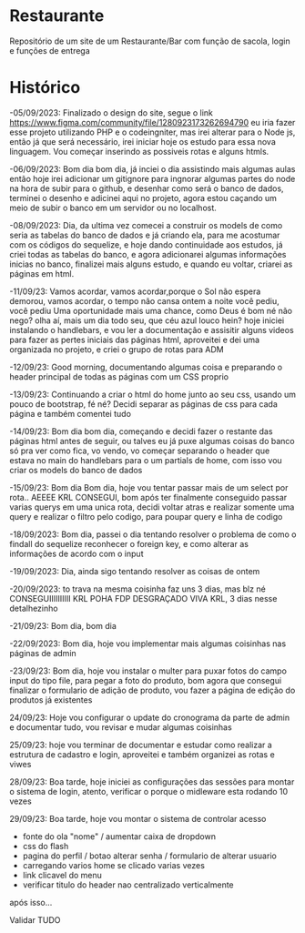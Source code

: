 # Restaurante
Repositório de um site de um Restaurante/Bar com função de sacola, login e funções de entrega

# Histórico
-05/09/2023: Finalizado o design do site, segue o link https://www.figma.com/community/file/1280923173262694790
eu iria fazer esse projeto utilizando PHP e o codeingniter, mas irei alterar para o Node js, então já que será
necessário, irei iniciar hoje os estudo para essa nova linguagem.
Vou começar inserindo as possiveis rotas e alguns htmls.

-06/09/2023: Bom dia bom dia, já inciei o dia assistindo mais algumas aulas então hoje irei adicionar um gitignore para ingnorar algumas partes do node na hora de subir para o github, e desenhar como será o banco de dados, terminei o desenho e adicinei aqui no projeto, agora estou caçando um meio de subir o banco em um servidor ou no localhost.

-08/09/2023: Dia, da ultima vez comecei a construir os models de como seria as tabelas do banco de dados e já criando ela, para me acostumar com os códigos do sequelize, e hoje dando continuidade aos estudos, já criei todas as tabelas do banco, e agora adicionarei algumas informações inicias no banco, finalizei mais alguns estudo, e quando eu voltar, criarei as páginas em html.

-11/09/23: Vamos acordar, vamos acordar,porque o Sol não espera demorou, vamos acordar, o tempo não cansa ontem a noite você pediu, você pediu Uma oportunidade mais uma chance, como Deus é bom né não nego? olha aí, mais um dia todo seu, que céu azul louco hein? hoje iniciei instalando o handlebars, e vou ler a documentação e assisitir alguns videos para fazer as pertes iniciais das páginas html, aproveitei e dei uma organizada no projeto, e criei o grupo de rotas para ADM

-12/09/23: Good morning, documentando algumas coisa e preparando o header principal de todas as páginas com um CSS proprio

-13/09/23: Continuando a criar o html do home junto ao seu css, usando um pouco de bootstrap, fé né?
Decidi separar as páginas de css para cada página e também comentei tudo

-14/09/23: Bom dia bom dia, começando e decidi fazer o restante das páginas html antes de seguir, ou talves eu já puxe algumas coisas do banco só pra ver como fica, vo vendo, vo começar separando o header que estava no main do handlebars para o um partials de home, com isso vou criar os models do banco de dados

-15/09/23: Bom dia Bom dia, hoje vou tentar passar mais de um select por rota.. AEEEE KRL CONSEGUI, bom após ter finalmente conseguido passar varias querys em uma unica rota, decidi voltar atras e realizar somente uma query e realizar o filtro pelo codigo, para poupar query e linha de codigo

-18/09/2023: Bom dia, passei o dia tentando resolver o problema de como o findall do sequelize reconhecer o foreign key, e como alterar as informações de acordo com o input

-19/09/2023: Dia, ainda sigo tentando resolver as coisas de ontem

-20/09/2023: to trava na mesma coisinha faz uns 3 dias, mas blz né
CONSEGUIIIIIIIIII KRL POHA FDP DESGRAÇADO VIVA KRL, 3 dias nesse detalhezinho

-21/09/23: Bom dia, bom dia

-22/09/2023: Bom dia, hoje vou implementar mais algumas coisinhas nas páginas de admin

-23/09/23: Bom dia, hoje vou instalar o multer para puxar fotos do campo input do tipo file, para pegar a foto do produto, bom agora que consegui finalizar o formulario de adição de produto, vou fazer a página de edição do produtos já existentes

24/09/23: Hoje vou configurar o update do cronograma da parte de admin e documentar tudo, vou revisar e mudar algumas coisinhas

25/09/23: hoje vou terminar de documentar e estudar como realizar a estrutura de cadastro e login, aproveitei e também organizei as rotas e viwes

28/09/23: Boa tarde, hoje iniciei as configurações das sessões para montar o sistema de login, atento, verificar o porque o midleware esta rodando 10 vezes

29/09/23: Boa tarde, hoje vou montar o sistema de controlar acesso

- fonte do ola "nome" / aumentar caixa de dropdown
- css do flash
- pagina do perfil / botao alterar senha / formulario de alterar usuario
- carregando varios home se clicado varias vezes
- link clicavel do menu
- verificar titulo do header nao centralizado verticalmente

após isso...

Validar TUDO 